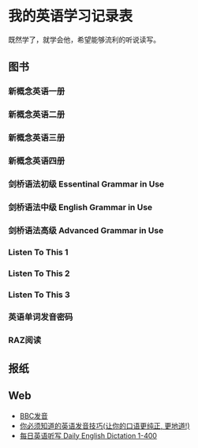 # 我的英语学习记录表
既然学了，就学会他，希望能够流利的听说读写。

## 图书
### 新概念英语一册 
### 新概念英语二册
### 新概念英语三册
### 新概念英语四册

### 剑桥语法初级 Essentinal Grammar in Use
### 剑桥语法中级 English Grammar in Use 
### 剑桥语法高级 Advanced Grammar in Use 

### Listen To This 1
### Listen To This 2
### Listen To This 3

### 英语单词发音密码

### RAZ阅读

## 报纸

## Web

* [BBC发音](https://www.bilibili.com/video/BV1Y4411M7Ac?)
* [你必须知道的英语发音技巧(让你的口语更纯正, 更地道!)](https://www.bilibili.com/video/BV1SZ4y1K7Lr)
* [每日英语听写 Daily English Dictation 1-400](https://www.bilibili.com/video/BV1U7411a7xG)